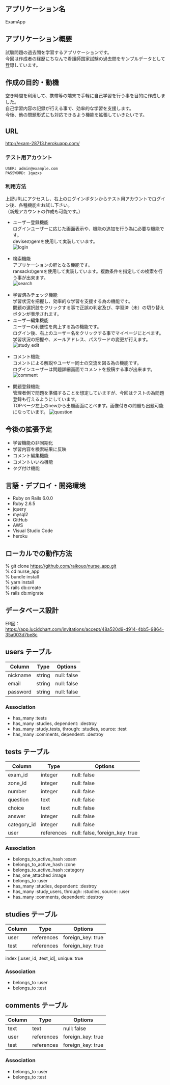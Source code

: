 ## アプリケーション名
ExamApp

## アプリケーション概要
試験問題の過去問を学習するアプリケーションです。<br>
今回は作成者の経歴にちなんで看護師国家試験の過去問をサンプルデータとして登録しています。<br>

## 作成の目的・動機
空き時間を利用して、携帯等の端末で手軽に自己学習を行う事を目的に作成しました。<br>
自己学習内容の記録が行える事で、効率的な学習を支援します。<br>
今後、他の問題形式にも対応できるよう機能を拡張していきたいです。

## URL
http://exam-28713.herokuapp.com/

### テスト用アカウント
```
USER: admin@example.com
PASSWORD: 1qazxs
```
### 利用方法
上記URLにアクセスし、右上のログインボタンからテスト用アカウントでログイン後、各種機能をお試し下さい。<br>
（新規アカウントの作成も可能です。）

- ユーザー登録機能<br>
ログインユーザーに応じた画面表示や、機能の追加を行う為に必要な機能です。<br>
deviseのgemを使用して実装しています。<br>
![login](https://user-images.githubusercontent.com/68745761/94021474-03bdc180-fdef-11ea-9e82-9038df9f0c37.gif)<br><br>
- 検索機能<br>
アプリケーションの肝となる機能です。<br>
ransackのgemを使用して実装しています。複数条件を指定しての検索を行う事が出来ます。<br>
![search](https://user-images.githubusercontent.com/68745761/94021495-08827580-fdef-11ea-83e7-04e06130e01e.gif)<br><br>
- 学習済みチェック機能<br>
学習状況を把握し、効率的な学習を支援する為の機能です。<br>
問題の選択肢をクリックする事で正誤の判定及び、学習済（未）の切り替えボタンが表示されます。
- ユーザー編集機能<br>
ユーザーの利便性を向上する為の機能です。<br>
ログイン後、右上のユーザー名をクリックする事でマイページにとべます。<br>
学習状況の把握や、メールアドレス、パスワードの変更が行えます。<br>
![study_edit](https://user-images.githubusercontent.com/68745761/94021505-0a4c3900-fdef-11ea-985b-05ad314f838a.gif)<br><br>
- コメント機能<br>
コメントによる解説やユーザー同士の交流を図る為の機能です。<br>
ログインユーザーは問題詳細画面でコメントを投稿する事が出来ます。<br>
![comment](https://user-images.githubusercontent.com/68745761/94021501-091b0c00-fdef-11ea-86cb-5510a6996977.gif)<br><br>
- 問題登録機能<br>
管理者側で問題を準備することを想定していますが、今回はテストの為問題登録も行えるようにしています。<br>
TOPページ左上のnewから出題画面にとべます。画像付きの問題も出題可能になっています。
![question](https://user-images.githubusercontent.com/68745761/94021508-0ae4cf80-fdef-11ea-96b0-be713a9b98de.gif)

## 今後の拡張予定
- 学習機能の非同期化
- 学習内容を検索結果に反映
- コメント編集機能
- コメントいいね機能
- タグ付け機能

## 言語・デプロイ・開発環境
- Ruby on Rails 6.0.0
- Ruby 2.6.5
- jquery
- mysql2
- GitHub
- AWS
- Visual Studio Code
- heroku

## ローカルでの動作方法
% git clone https://github.com/raikouo/nurse_app.git<br>
% cd nurse_app<br>
% bundle install<br>
% yarn install<br>
% rails db:create<br>
% rails db:migrate<br>

## データベース設計

ER図：<br>
https://app.lucidchart.com/invitations/accept/48a520d9-d914-4bb5-9864-35a003d7be8c

## users テーブル

| Column          | Type       | Options                        |
| --------------- | ---------- | ------------------------------ |
| nickname        | string     | null: false                    |
| email           | string     | null: false                    |
| password        | string     | null: false                    |

### Association
- has_many :tests
- has_many :studies, dependent: :destroy
- has_many :study_tests, through: :studies, source: :test
- has_many :comments, dependent: :destroy


## tests テーブル

| Column          | Type       | Options                        |
| --------------- | ---------- | ------------------------------ |
| exam_id         | integer    | null: false                    |
| zone_id         | integer    | null: false                    |
| number          | integer    | null: false                    |
| question        | text       | null: false                    |
| choice          | text       | null: false                    |
| answer          | integer    | null: false                    |
| category_id     | integer    | null: false                    |
| user            | references | null: false, foreign_key: true |

### Association
- belongs_to_active_hash :exam
- belongs_to_active_hash :zone
- belongs_to_active_hash :category
- has_one_attached :image
- belongs_to :user
- has_many :studies, dependent: :destroy
- has_many :study_users, through: :studies, source: :user
- has_many :comments, dependent: :destroy

## studies テーブル

| Column          | Type       | Options                        |
| --------------- | ---------- | ------------------------------ |
| user            | references | foreign_key: true              |
| test            | references | foreign_key: true              |

index [:user_id, :test_id], unique: true

### Association
- belongs_to :user
- belongs_to :test

## comments テーブル

| Column          | Type       | Options                        |
| --------------- | ---------- | ------------------------------ |
| text            | text       | null: false                    |
| user            | references | foreign_key: true              |
| test            | references | foreign_key: true              |

### Association
- belongs_to :user
- belongs_to :test
